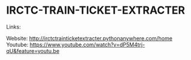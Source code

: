# IRCTC-TRAIN-TICKET-EXTRACTER


Links:

Website: http://irctctrainticketextracter.pythonanywhere.com/home
Youtube: https://www.youtube.com/watch?v=dP5M4trj-qU&feature=youtu.be
